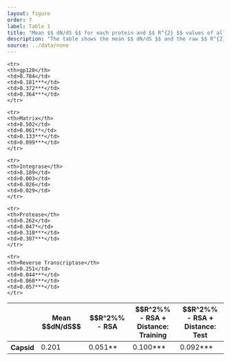 ```yaml
---
layout: figure
order: 7
label: Table 1
title: "Mean $$ dN/dS $$ for each protein and $$ R^{2} $$ values of all models."
description: "The table shows the mean $$ dN/dS $$ and the raw $$ R^{2} $$ values that are plotted in [Figure 6](#figure-6). Models with * have 0.01 < p < 0.05, those with ** have 0.001 < p < 0.01, and those with *** have p < 0.001."
source: ../data/none
---
```

<table class="table table-bordered">
<thead>
    <tr>
    <th></th>
    <th>Mean $$dN/dS$$</th>
    <th>$$R^2%% - RSA</th>
    <th>$$R^2%% - RSA + Distance:<br> Training</th>
    <th>$$R^2%% - RSA + Distance:<br> Test</th>
    </tr>
</thead>
<tbody>
    <tr>
    <th>Capsid</th>
    <td>0.201</td>
    <td>0.051**</td>
    <td>0.100***</td>
    <td>0.092***</td>
    </tr>
    
    <tr>
    <th>gp120</th>
    <td>0.784</td>
    <td>0.181***</td>
    <td>0.372***</td>
    <td>0.364***</td>
    </tr>
    
    <tr>
    <th>Matrix</th>
    <td>0.502</td>
    <td>0.061**</td>
    <td>0.133***</td>
    <td>0.099***</td>
    </tr>
    
    <tr>
    <th>Integrase</th>
    <td>0.189</td>
    <td>0.003</td>
    <td>0.026</td>
    <td>0.029</td>
    </tr>
    
    <tr>
    <th>Protease</th>
    <td>0.262</td>
    <td>0.047*</td>
    <td>0.310***</td>
    <td>0.307***</td>
    </tr>
    
    <tr>
    <th>Reverse Transcriptase</th>
    <td>0.251</td>
    <td>0.044***</td>
    <td>0.060***</td>
    <td>0.057***</td>
    </tr>
    
</tbody>
</table>